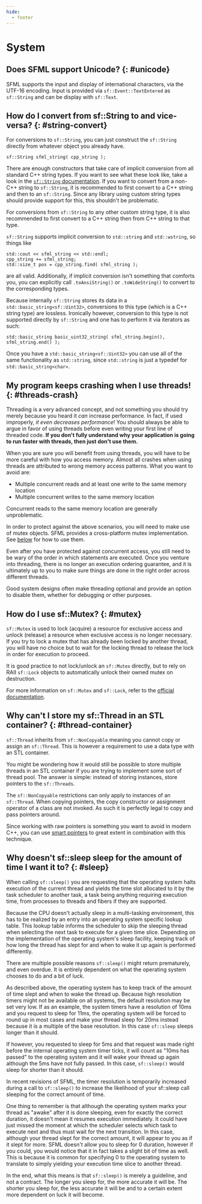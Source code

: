 ```yaml
---
hide:
  - footer
---
```


# System

## Does SFML support Unicode? {: #unicode}

SFML supports the input and display of international characters, via the UTF-16 encoding. Input is provided via `sf::Event::TextEntered` as `sf::String` and can be display with `sf::Text`.

## How do I convert from sf::String to <type> and vice-versa? {: #string-convert}

For conversions to `sf::String`, you can just construct the `sf::String` directly from whatever object you already have.

```
sf::String sfml_string( cpp_string );
```

There are enough constructors that take care of implicit conversion from all standard C++ string types. If you want to see what these look like, take a look in the [`sf::String` documentation](https://www.sfml-dev.org/documentation/latest/classsf_1_1String.php). If you want to convert from a non-C++ string to `sf::String`, it is recommended to first convert to a C++ string and then to an `sf::String`. Since any library using custom string types should provide support for this, this shouldn't be problematic.

For conversions from `sf::String` to any other custom string type, it is also recommended to first convert to a C++ string then from C++ string to that type.

`sf::String` supports implicit conversion to `std::string` and `std::wstring`, so things like

```
std::cout << sfml_string << std::endl;
cpp_string += sfml_string;
std::size_t pos = cpp_string.find( sfml_string );
```

are all valid. Additionally, if implicit conversion isn't something that comforts you, you can explicitly call `.toAnsiString()` or `.toWideString()` to convert to the corresponding types.

Because internally `sf::String` stores its data in a `std::basic_string<sf::Uint32>`, conversions to this type (which is a C++ string type) are lossless. Ironically however, conversion to this type is not supported directly by `sf::String` and one has to perform it via iterators as such:

```
std::basic_string basic_uint32_string( sfml_string.begin(), sfml_string.end() );
```

Once you have a `std::basic_string<sf::Uint32>` you can use all of the same functionality as `std::string`, since `std::string` is just a typedef for `std::basic_string<char>`.

## My program keeps crashing when I use threads! {: #threads-crash}

Threading is a very advanced concept, and not something you should try merely because you heard it _can_ increase performance. In fact, if used improperly, _it even decreases performance_! You should always be able to argue in favor of using threads before even writing your first line of threaded code. **If you don't fully understand why your application is going to run faster with threads, then just don't use them.**

When you are sure you will benefit from using threads, you will have to be more careful with how you access memory. Almost all crashes when using threads are attributed to wrong memory access patterns. What you want to avoid are:

- Multiple concurrent reads and at least one write to the same memory location
- Multiple concurrent writes to the same memory location

Concurrent reads to the same memory location are generally unproblematic.

In order to protect against the above scenarios, you will need to make use of mutex objects. SFML provides a cross-platform mutex implementation. See [below](#mutex) for how to use them.

Even after you have protected against concurrent access, you still need to be wary of the order in which statements are executed. Once you venture into threading, there is no longer an execution ordering guarantee, and it is ultimately up to you to make sure things are done in the right order across different threads.

Good system designs often make threading optional and provide an option to disable them, whether for debugging or other purposes.

## How do I use sf::Mutex? {: #mutex}

`sf::Mutex` is used to lock (acquire) a resource for exclusive access and unlock (release) a resource when exclusive access is no longer necessary. If you try to lock a mutex that has already been locked by another thread, you will have no choice but to wait for the locking thread to release the lock in order for execution to proceed.

It is good practice to not lock/unlock an `sf::Mutex` directly, but to rely on RAII `sf::Lock` objects to automatically unlock their owned mutex on destruction.

For more information on `sf::Mutex` and `sf::Lock`, refer to the [official documentation](https://www.sfml-dev.org/tutorials/latest/system-thread.php#protecting-shared-data).

## Why can't I store my sf::Thread in an STL container? {: #thread-container}

`sf::Thread` inherits from `sf::NonCopyable` meaning you cannot copy or assign an `sf::Thread`. This is however a requirement to use a data type with an STL container.

You might be wondering how it would still be possible to store multiple threads in an STL container if you are trying to implement some sort of thread pool. The answer is simple: instead of storing instances, store pointers to the `sf::Threads`.

The `sf::NonCopyable` restrictions can only apply to instances of an `sf::Thread`. When copying pointers, the copy constructor or assignment operator of a class are not invoked. As such it is perfectly legal to copy and pass pointers around.

Since working with raw pointers is something you want to avoid in modern C++, you can use [smart pointers](#prog-smart) to great extent in combination with this technique.

## Why doesn't sf::sleep sleep for the amount of time I want it to? {: #sleep}

When calling `sf::sleep()` you are requesting that the operating system halts execution of the current thread and yields the time slot allocated to it by the task scheduler to another task, a task being anything requiring execution time, from processes to threads and fibers if they are supported.

Because the CPU doesn't actually sleep in a multi-tasking environment, this has to be realized by an entry into an operating system specific lookup table. This lookup table informs the scheduler to skip the sleeping thread when selecting the next task to execute for a given time slice. Depending on the implementation of the operating system's sleep facility, keeping track of how long the thread has slept for and when to wake it up again is performed differently.

There are multiple possible reasons `sf::sleep()` might return prematurely, and even overdue. It is entirely dependent on what the operating system chooses to do and a bit of luck.

As described above, the operating system has to keep track of the amount of time slept and when to wake the thread up. Because high resolution timers might not be available on all systems, the default resolution may be set very low. If as an example, the system timers have a resolution of 10ms and you request to sleep for 11ms, the operating system will be forced to round up in most cases and make your thread sleep for 20ms instead because it is a multiple of the base resolution. In this case `sf::sleep` sleeps longer than it should.

If however, you requested to sleep for 5ms and that request was made right before the internal operating system timer ticks, it will count as "10ms has passed" to the operating system and it will wake your thread up again although the 5ms have not fully passed. In this case, `sf::sleep()` would sleep for shorter than it should.

In recent revisions of SFML, the timer resolution is temporarily increased during a call to `sf::sleep()` to increase the likelihood of your sf::sleep call sleeping for the correct amount of time.

One thing to remember is that although the operating system marks your thread as "awake" after it is done sleeping, even for exactly the correct duration, it doesn't mean it resumes execution immediately. It could have just missed the moment at which the scheduler selects which task to execute next and thus must wait for the next transition. In this case, although your thread slept for the correct amount, it will appear to you as if it slept for more. SFML doesn't allow you to sleep for 0 duration, however if you could, you would notice that it in fact takes a slight bit of time as well. This is because it is common for specifying 0 to the operating system to translate to simply yielding your execution time slice to another thread.

In the end, what this means is that `sf::sleep()` is merely a guideline, and not a contract. The longer you sleep for, the more accurate it will be. The shorter you sleep for, the less accurate it will be and to a certain extent more dependent on luck it will become.
